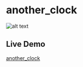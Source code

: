 # another_clock

![alt text](https://user-images.githubusercontent.com/15259978/32284200-bf3f2490-bf26-11e7-8072-19891db022a6.png "clock")

## Live Demo

[another_clock](https://dominikleitner.github.io/another_clock/)